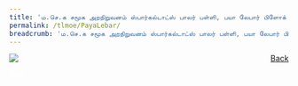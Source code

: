 ```yaml
---
title: 'ம.செ.க சமூக அறநிறுவனம் ஸ்பார்கல்டாட்ஸ் பாலர் பள்ளி, பயா லேபார் பிளோக் 23'
permalink: /tlmoe/PayaLebar/
breadcrumb: 'ம.செ.க சமூக அறநிறுவனம் ஸ்பார்கல்டாட்ஸ் பாலர் பள்ளி, பயா லேபார் பிளோக் 23'
---
```

<!-- Global site tag (gtag.js) - Google Ads: 726049306 -->
<script async src="https://www.googletagmanager.com/gtag/js?id=AW-726049306"></script>
<script>
  window.dataLayer = window.dataLayer || [];
  function gtag(){dataLayer.push(arguments);}
  gtag('js', new Date());

  gtag('config', 'AW-726049306');
</script>
<a href="/exhibits/தமிழ்மொழிக்-காட்சிக்கூடம்-tamil-exhibitions-c/preschool/" style="float:right;">Back</a>
 <img src="/images/MTLS2021-SparkleTots-PayaLebar_TL_Final.jpg"> <br/>
<div class="btntop"><a href="#top" style="text-decoration:none;"><span style="color:white"><b>Top</b></span></a></div>
